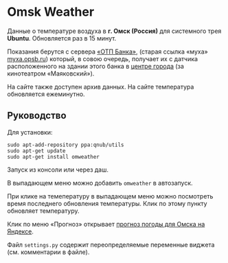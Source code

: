 Omsk Weather
============

Данные о температуре воздуха в **г. Омск (Россия)** для
системного трея **Ubuntu**. Обновляется раз в 15 минут.

Показания берутся с сервера [«ОТП Банка»](http://dove.omsk.otpbank.ru/),
(старая ссылка «муха» [myxa.opsb.ru](http://myxa.opsb.ru/)) который,
в совою очередь, получает их с датчика расположенного на здании этого банка в
[центре города](http://goo.gl/maps/ObctK) (за кинотеатром «Маяковский»).

На сайте также доступен архив данных. На сайте температура обновляется
ежеминутно.


Руководство
-----------

Для установки:

    sudo apt-add-repository ppa:qnub/utils
    sudo apt-get update
    sudo apt-get install omweather

Запуск из консоли или через даш.

В выпадающем меню можно добавить `omweather` в автозапуск.

При клике на темепературу в выпадающем меню можно посмотреть время последнего
обновления температуры. Клик по этому пункту обновляет температуру.

Клик по меню «Прогноз» открывает [прогноз погоды для Омска на Яндексе](http://pogoda.yandex.ru/omsk/).

Файл `settings.py` содержит переопределяемые переменные виджета
(см. комментарии в файле).
